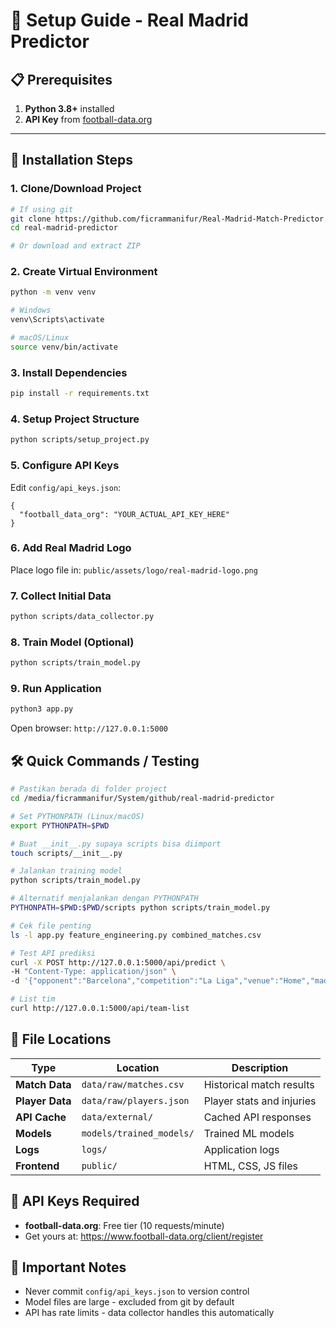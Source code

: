# 🚀 Setup Guide - Real Madrid Predictor

## 📋 Prerequisites

1. **Python 3.8+** installed  
2. **API Key** from [football-data.org](https://www.football-data.org/client/register)

---

## 🔧 Installation Steps

### 1. Clone/Download Project
```bash
# If using git
git clone https://github.com/ficrammanifur/Real-Madrid-Match-Predictor
cd real-madrid-predictor

# Or download and extract ZIP
```

### 2. Create Virtual Environment
```sh
python -m venv venv

# Windows
venv\Scripts\activate

# macOS/Linux  
source venv/bin/activate
```

### 3. Install Dependencies
```sh
pip install -r requirements.txt
```

### 4. Setup Project Structure
```sh
python scripts/setup_project.py
```

### 5. Configure API Keys
Edit `config/api_keys.json`:

```on
{
  "football_data_org": "YOUR_ACTUAL_API_KEY_HERE"
}
```

### 6. Add Real Madrid Logo
Place logo file in: `public/assets/logo/real-madrid-logo.png`

### 7. Collect Initial Data
```sh
python scripts/data_collector.py
```

### 8. Train Model (Optional)
```sh
python scripts/train_model.py
```

### 9. Run Application
```sh
python3 app.py
```

Open browser: `http://127.0.0.1:5000`

## 🛠 Quick Commands / Testing

```sh
# Pastikan berada di folder project
cd /media/ficrammanifur/System/github/real-madrid-predictor

# Set PYTHONPATH (Linux/macOS)
export PYTHONPATH=$PWD

# Buat __init__.py supaya scripts bisa diimport
touch scripts/__init__.py

# Jalankan training model
python scripts/train_model.py

# Alternatif menjalankan dengan PYTHONPATH
PYTHONPATH=$PWD:$PWD/scripts python scripts/train_model.py

# Cek file penting
ls -l app.py feature_engineering.py combined_matches.csv

# Test API prediksi
curl -X POST http://127.0.0.1:5000/api/predict \
-H "Content-Type: application/json" \
-d '{"opponent":"Barcelona","competition":"La Liga","venue":"Home","madridForm":2.2,"madridXg":1.8,"madridConcede":0.7,"opponentForm":1.5,"restDays":4,"keyPlayersOut":0}'

# List tim
curl http://127.0.0.1:5000/api/team-list
```

## 📁 File Locations

| Type | Location | Description |
|------|----------|-------------|
| **Match Data** | `data/raw/matches.csv` | Historical match results |
| **Player Data** | `data/raw/players.json` | Player stats and injuries |
| **API Cache** | `data/external/` | Cached API responses |
| **Models** | `models/trained_models/` | Trained ML models |
| **Logs** | `logs/` | Application logs |
| **Frontend** | `public/` | HTML, CSS, JS files |

## 🔑 API Keys Required

- **football-data.org**: Free tier (10 requests/minute)
- Get yours at: https://www.football-data.org/client/register

## 🚨 Important Notes

- Never commit `config/api_keys.json` to version control
- Model files are large - excluded from git by default  
- API has rate limits - data collector handles this automatically